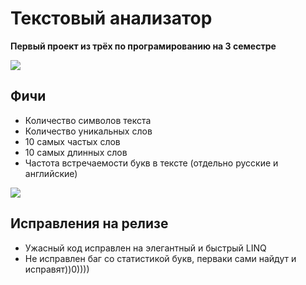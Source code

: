 # Текстовый анализатор
**Первый проект из трёх по програмированию на 3 семестре**

![](https://sun9-48.userapi.com/impg/7pYW_1sjThU2-vkVsP2tIvh7E1AAMPoq_MHrYw/5GOO1QuaCcA.jpg?size=541x552&quality=96&sign=26b10a56ae2f1c88411c3e2f1548d980&type=album)

## Фичи
- Количество символов текста
- Количество уникальных слов
- 10 самых частых слов
- 10 самых длинных слов
- Частота встречаемости букв в тексте (отдельно русские и английские)

![](https://sun9-60.userapi.com/impg/uTn2G3towHH-wReNGaAq68ACKbQUF3mhEWQSIA/gryA-XN3qsQ.jpg?size=1258x422&quality=96&sign=49744ae4815e92b1e7b670db98d49b51&type=album)

## Исправления на релизе
- Ужасный код исправлен на элегантный и быстрый LINQ
- Не исправлен баг со статистикой букв, перваки сами найдут и исправят))0))))
